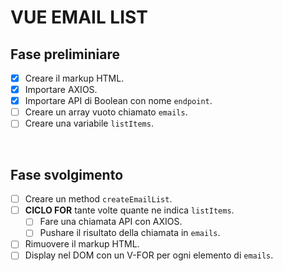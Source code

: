 <!-- Esercizio di oggi: Vue Email List
nome repo: vue-email-list
Descrizione:
Attraverso l'apposita API di Boolean :puntare_in_basso::carnagione-2:
https://flynn.boolean.careers/exercises/api/random/mail
generare 10 indirizzi email e stamparli in pagina all'interno di una lista.
Bonus
Far comparire gli indirizzi email solamente quando sono stati tutti generati.
 -->

 # VUE EMAIL LIST
 ## Fase preliminiare
 - [x] Creare il markup HTML.
 - [x] Importare AXIOS.
 - [x] Importare API di Boolean con nome `endpoint`.
 - [ ] Creare un array vuoto chiamato `emails`.
 - [ ] Creare una variabile `listItems`.
 
 <br>

 ## Fase svolgimento
 - [ ] Creare un method `createEmailList`.
 - [ ] **CICLO FOR** tante volte quante ne indica `listItems`.
    - [ ] Fare una chiamata API con AXIOS.
    - [ ] Pushare il risultato della chiamata in `emails`.
 - [ ] Rimuovere il markup HTML.
 - [ ] Display nel DOM con un V-FOR per ogni elemento di `emails`.